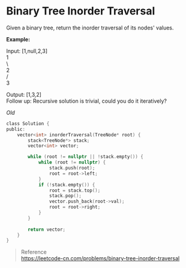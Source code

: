 # Binary Tree Inorder Traversal
Given a binary tree, return the inorder traversal of its nodes' values.

**Example:**

Input: [1,null,2,3]  
   1  
    \  
     2  
    /  
   3

Output: [1,3,2]  
Follow up: Recursive solution is trivial, could you do it iteratively?

*Old*
```c
class Solution {
public:
    vector<int> inorderTraversal(TreeNode* root) {
        stack<TreeNode*> stack;
        vector<int> vector;

        while (root != nullptr || !stack.empty()) {
            while (root != nullptr) {
                stack.push(root);
                root = root->left;
            }
            if (!stack.empty()) {
                root = stack.top();
                stack.pop();
                vector.push_back(root->val);
                root = root->right;
            }
        }
        
        return vector;
    }
}
```

> Reference  
> https://leetcode-cn.com/problems/binary-tree-inorder-traversal